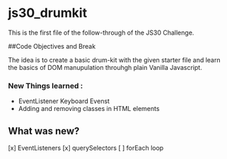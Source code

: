 # js30_drumkit

This is the first file of the follow-through of the JS30 Challenge.


##Code Objectives and Break

The idea is to create a basic drum-kit with the given starter file and learn the basics of DOM manupulation throuhgh plain Vanilla Javascript.

### New Things learned :
* EventListener Keyboard Evenst
* Adding and removing classes in HTML elements


## What was new?
[x] EventListeners
[x] querySelectors
[ ] forEach loop
